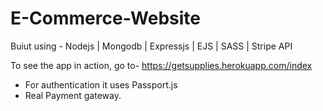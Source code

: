 # E-Commerce-Website

Buiut using - Nodejs | Mongodb | Expressjs | EJS | SASS | Stripe API

<ins></ins>
To see the app in action, go to- https://getsupplies.herokuapp.com/index
<ins></ins>


* For authentication it uses Passport.js
* Real Payment gateway.
